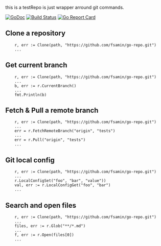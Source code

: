 this is a testRepo is just wrapper arround git commands.

[![GoDoc](https://img.shields.io/badge/godoc-reference-blue.svg)](http://godoc.org/github.com/fsamin/go-repo) [![Build Status](https://travis-ci.org/fsamin/go-repo.svg?branch=master)](https://travis-ci.org/fsamin/go-repo) [![Go Report Card](https://goreportcard.com/badge/github.com/fsamin/go-repo)](https://goreportcard.com/report/github.com/fsamin/go-repo)

## Clone a repository

````golang
    r, err := Clone(path, "https://github.com/fsamin/go-repo.git")
    ...
````

## Get current branch
````golang
    r, err := Clone(path, "https://github.com/fsamin/go-repo.git")
    ...
    b, err := r.CurrentBranch()
    ...
    fmt.Println(b)
````

## Fetch & Pull a remote branch
````golang
    r, err := Clone(path, "https://github.com/fsamin/go-repo.git")
    ...
    err = r.FetchRemoteBranch("origin", "tests")
    ...
    err = r.Pull("origin", "tests")
    ...
````

## Git local config
````golang 
    r, err := Clone(path, "https://github.com/fsamin/go-repo.git")
    ...
    r.LocalConfigSet("foo", "bar", "value"))
    val, err := r.LocalConfigGet("foo", "bar")
    ...
````

## Search and open files
````golang 
    r, err := Clone(path, "https://github.com/fsamin/go-repo.git")
    ...
    files, err := r.Glob("**/*.md")
    ...
    f, err := r.Open(files[0])
    ...
````
